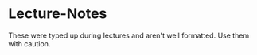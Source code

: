 # Lecture-Notes

These were typed up during lectures and aren't well formatted. Use them with caution.
